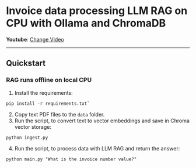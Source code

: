 # Invoice data processing LLM RAG on CPU with Ollama and ChromaDB


**Youtube**: <a href="https://www.youtube.com/watch?v=XuvdgCuydsM" target="_blank">Change Video</a>

___

## Quickstart

### RAG runs offline on local CPU
   
1. Install the requirements: 

```
pip install -r requirements.txt`
```

2. Copy text PDF files to the `data` folder.
3. Run the script, to convert text to vector embeddings and save in Chroma vector storage: 

```
python ingest.py
```

4. Run the script, to process data with LLM RAG and return the answer: 

```
python main.py "What is the invoice number value?"
```
